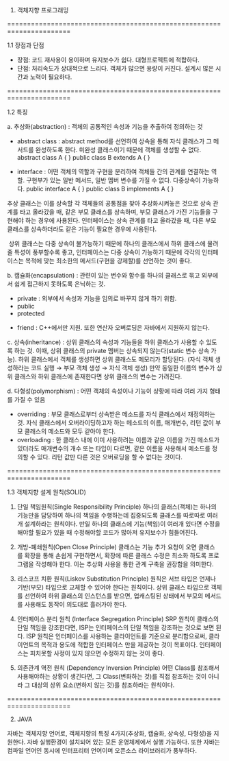 1. 객체지향 프로그래밍

======================================================================

1.1 장점과 단점

- 장점: 코드 재사용이 용이하며 유지보수가 쉽다. 대형프로젝트에 적합하다.
- 단점: 처리속도가 상대적으로 느리다. 객체가 많으면 용량이 커진다. 설계시 많은 시간과 노력이 필요하다.

======================================================================

1.2 특징

a. 추상화(abstraction)
: 객체의 공통적인 속성과 기능을 추출하여 정의하는 것
- abstract class : abstract method를 선언하여 상속을 통해 자식 클래스가 그 메서드를 완성하도록 한다. 미완성 클래스이기 때문에 객체를 생성할 수 없다.
abstract class A { }
public class B extends A { }

- interface : 어떤 객체의 역할과 구현을 분리하여  객체들 간의 관계를 연결하는 역할. 구현부가 있는 일반 메서드, 일반 멤버 변수를 가질 수 없다. 다중상속이 가능하다.
public interface A { }
public class B implements A { }

추상 클래스는 이를 상속할 각 객체들의 공통점을 찾아 추상화시켜놓은 것으로 상속 관계를 타고 올라갔을 때, 같은 부모 클래스를 상속하며, 부모 클래스가 가진 기능들을 구현해야 하는 경우에 사용된다.
인터페이스는 상속 관계를 타고 올라갔을 때, 다른 부모 클래스를 상속하더라도 같은 기능이 필요한 경우에 사용된다.

 상위 클래스는 다중 상속이 불가능하기 때문에 하나의 클래스에서 하위 클래스에 물려줄 특성이 풍부할수록 좋고, 인터페이스는 다중 상속이 가능하기 때문에 각각의 인터페이스는 목적에 맞는 최소한의 메서드(구현을 강제할)를 선언하는 것이 좋다.


b. 캡슐화(encapsulation)
: 관련이 있는 변수와 함수를 하나의 클래스로 묶고 외부에서 쉽게 접근하지 못하도록 은닉하는 것.
- private : 외부에서 속성과 기능을 임의로 바꾸지 않게 하기 위함.
- public
- protected
* friend : C++에서만 지원. 또한 연산자 오버로딩은 자바에서 지원하지 않는다.


c. 상속(inheritance)
: 상위 클래스의 속성과 기능들을 하위 클래스가 사용할 수 있도록 하는 것.
이때, 상위 클래스의 private 멤버는 상속되지 않는다(static 변수 상속 가능). 하위 클래스에서 객체를 생성하면 상위 클래스도 메모리가 할당된다. (자식 객체 생성하라는 코드 실행 → 부모 객체 생성 → 자식 객체 생성) 만약 동일한 이름의 변수가 상위 클래스와 하위 클래스에 존재한다면 상위 클래스의 변수는 가려진다. 


d. 다형성(polymorphism)
: 어떤 객체의 속성이나 기능이 상황에 따라 여러 가지 형태를 가질 수 있음
- overriding : 부모 클래스로부터 상속받은 메소드를 자식 클래스에서 재정의하는 것. 자식 클래스에서 오버라이딩하고자 하는 메소드의 이름, 매개변수, 리턴 값이 부모 클래스의 메소드와 모두 같아야 한다. 
- overloading : 한 클래스 내에 이미 사용하려는 이름과 같은 이름을 가진 메소드가 있더라도 매개변수의 개수 또는 타입이 다르면, 같은 이름을 사용해서 메소드를 정의할 수 있다. 리턴 값만 다른 것은 오버로딩을 할 수 없다는 것이다.


======================================================================

1.3 객체지향 설계 원칙(SOLID)

1. 단일 책임원칙(Single Responsibility Principle)
하나의 클래스(객체)는 하나의 기능만을 담당하여 하나의 책임을 수행하는데 집중되도록 클래스를 따로따로 여러개 설계하라는 원칙이다. 만일 하나의 클래스에 기능(책임)이 여러개 있다면 수정을 해야할 필요가 있을 때 수정해야할 코드가 많아져 유지보수가 힘들어진다.

2. 개방-폐쇄원칙(Open Close Principle)
클래스는 기능 추가 요청이 오면 클래스를 확장을 통해 손쉽게 구현하면서, 확장에 따른 클래스 수정은 최소화 하도록 프로그램을 작성해야 한다. 이는 추상화 사용을 통한 관계 구축을 권장함을 의미한다.

3. 리스코프 치환 원칙(Liskov Substitution Principle)
원칙은 서브 타입은 언제나 기반(부모) 타입으로 교체할 수 있어야 한다는 원칙이다. 상위 클래스 타입으로 객체를 선언하여 하위 클래스의 인스턴스를 받으면, 업캐스팅된 상태에서 부모의 메서드를 사용해도 동작이 의도대로 흘러가야 한다.

4. 인터페이스 분리 원칙 (Interface Segregation Principle)
SRP 원칙이 클래스의 단일 책임을 강조한다면, ISP는 인터페이스의 단일 책임을 강조하는 것으로 보면 된다. ISP 원칙은 인터페이스를 사용하는 클라이언트를 기준으로 분리함으로써, 클라이언트의 목적과 용도에 적합한 인터페이스 만을 제공하는 것이 목표이다. 인터페이스는 피치못할 사정이 있지 않으면 수정하지 않는 것이 좋다.

5. 의존관계 역전 원칙 (Dependency Inversion Principle)
어떤 Class를 참조해서 사용해야하는 상황이 생긴다면, 그 Class(변화하는 것)를 직접 참조하는 것이 아니라 그 대상의 상위 요소(변하지 않는 것)를 참조하라는 원칙이다. 


======================================================================

2. JAVA

자바는 객체지향 언어로, 객체지향의 특징 4가지(추상화, 캡슐화, 상속성, 다형성)을 지원한다. 자바 실행환경이 설치되어 있는 모든 운영체제에서 실행 가능하다. 또한 자바는 컴파일 언어인 동시에 인터프리터 언어이며 오픈소스 라이브러리가 풍부하다.
